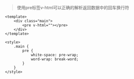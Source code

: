 > 使用pre标签v-html可以正确的解析返回数据中的回车换行符

```
<template>
    <div class="main">
        <pre v-html=""></pre>
    </div>
</template>

<style>
    .main {
        pre {
            white-space: pre-wrap;
            word-wrap: break-word;
        }
    }
</style>
```
